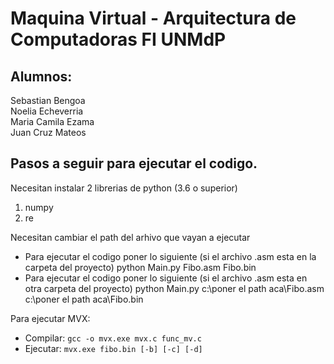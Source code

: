 # Maquina Virtual - Arquitectura de Computadoras FI UNMdP

## Alumnos:
Sebastian Bengoa  
Noelia Echeverria  
Maria Camila Ezama  
Juan Cruz Mateos  

## Pasos a seguir para ejecutar el codigo.
Necesitan instalar 2 librerias de python (3.6 o superior)
1) numpy
2) re

Necesitan cambiar el path del arhivo que vayan a ejecutar
* Para ejecutar el codigo poner lo siguiente (si el archivo .asm esta en la carpeta del proyecto)
python Main.py Fibo.asm Fibo.bin
* Para ejecutar el codigo poner lo siguiente (si el archivo .asm esta en otra carpeta del proyecto)
python Main.py c:\\poner el path aca\\Fibo.asm c:\\poner el path aca\\Fibo.bin

Para ejecutar MVX:
* Compilar: `gcc -o mvx.exe mvx.c func_mv.c`
* Ejecutar: `mvx.exe fibo.bin [-b] [-c] [-d]`


